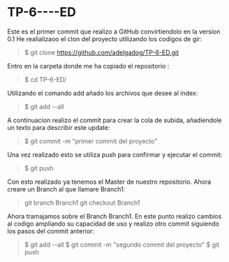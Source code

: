 # TP-6----ED
Este es el primer commit que realizo a GitHub convirtiendolo en la version 0.1
He realializaoo el clon del proyecto utilizando los codigos de gir:

>$ git clone https://github.com/adelgadog/TP-6-ED.git

Entro en la carpeta donde me ha copiado el repositorio :

>$ cd  TP-6-ED/

Utilizando el comando add añado los archivos que desee al index:

>$ git add --all

A continuacion realizo el commit para crear la cola de subida, añadiendole un texto para describir este update:

>$ git commit -m "primer commit del proyecto"

Una vez realizado esto se utiliza push para confirmar y ejecutar el commit:

>$ git push

Con esto realizado ya tenemos el Master de nuestro repositorio.
Ahora creare un Branch al que llamare Branch1:

>git branch Branch1
>git checkout Branch1

Ahora tramajamos sobre el Branch Branch1.
En este punto realizo cambios al codigo ampliando su capacidad de uso y realizo otro
commit siguiendo los pasos del commit anterior:

>$ git add --all
>$ git commit -m "segundo commit del proyecto"
>$ git push